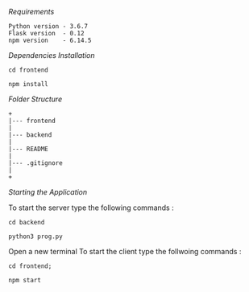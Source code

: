 *Requirements*
```
Python version - 3.6.7
Flask version  - 0.12
npm version    - 6.14.5
```

*Dependencies Installation*
```
cd frontend
```
```
npm install
```

*Folder Structure*
```
+
|--- frontend
|
|--- backend
|
|--- README
|
|--- .gitignore
|
+

```


*Starting the Application*

To start the server type the following  commands :
```
cd backend
```
```
python3 prog.py
```
Open a new terminal
To start the client type the follwoing commands :
```
cd frontend;
```

```
npm start
```

